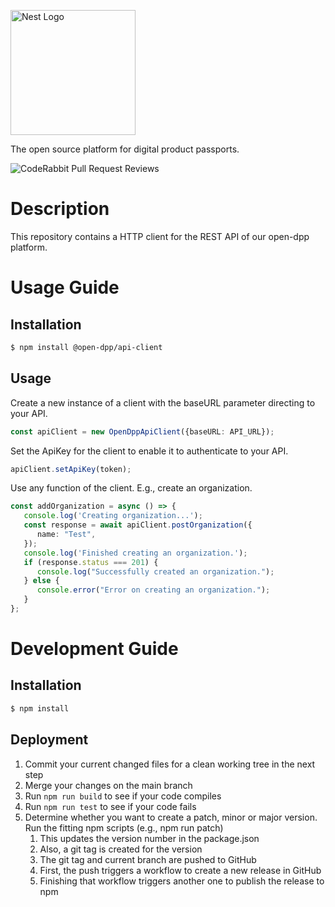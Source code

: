 <a href="https://open-dpp.de/" target="blank"><img src="https://open-dpp.de/wp-content/uploads/2024/11/Logo-with-text.png" width="200" alt="Nest Logo" /></a>

The open source platform for digital product passports.

![CodeRabbit Pull Request Reviews](https://img.shields.io/coderabbit/prs/github/open-dpp/open-dpp-api-client?utm_source=oss&utm_medium=github&utm_campaign=open-dpp%2Fopen-dpp-api-client&labelColor=171717&color=FF570A&link=https%3A%2F%2Fcoderabbit.ai&label=CodeRabbit+Reviews)

# Description

This repository contains a HTTP client for the REST API of our open-dpp platform.

# Usage Guide

## Installation

```bash
$ npm install @open-dpp/api-client
```

## Usage

Create a new instance of a client with the baseURL parameter directing to your API.

```typescript
const apiClient = new OpenDppApiClient({baseURL: API_URL});
```

Set the ApiKey for the client to enable it to authenticate to your API.

```typescript
apiClient.setApiKey(token);
```

Use any function of the client. E.g., create an organization.

```typescript
const addOrganization = async () => {
   console.log('Creating organization...');
   const response = await apiClient.postOrganization({
      name: "Test",
   });
   console.log('Finished creating an organization.');
   if (response.status === 201) {
      console.log("Successfully created an organization.");
   } else {
      console.error("Error on creating an organization.");
   }
};
```

# Development Guide

## Installation

```bash
$ npm install
```

## Deployment

1. Commit your current changed files for a clean working tree in the next step
2. Merge your changes on the main branch
3. Run ```npm run build``` to see if your code compiles
4. Run ```npm run test``` to see if your code fails
5. Determine whether you want to create a patch, minor or major version. Run the fitting npm scripts (e.g., npm run
   patch)
   1. This updates the version number in the package.json
   2. Also, a git tag is created for the version
   3. The git tag and current branch are pushed to GitHub
   4. First, the push triggers a workflow to create a new release in GitHub
   5. Finishing that workflow triggers another one to publish the release to npm
